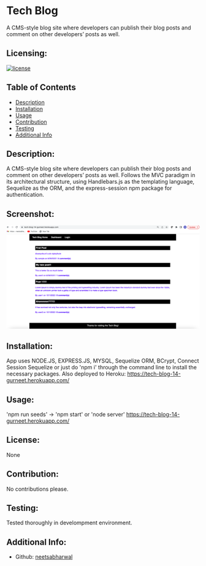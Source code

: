 # Tech Blog

A CMS-style blog site where developers can publish their blog posts and comment on other developers’ posts as well.

  ## Licensing:
  [![license](https://img.shields.io/badge/license-None-blue)](https://shields.io)

  ## Table of Contents 
  - [Description](#description)
  - [Installation](#installation)
  - [Usage](#usage)
  - [Contribution](#contribution)
  - [Testing](#testing)
  - [Additional Info](#additional-info)

  ## Description:
   A CMS-style blog site where developers can publish their blog posts and comment on other developers’ posts as well. Follows the MVC paradigm in its architectural structure, using Handlebars.js as the templating language, Sequelize as the ORM, and the express-session npm package for authentication.
  
  ## Screenshot:
  <img src="./screenshot.png">
  
  ## Installation:
  App uses NODE.JS, EXPRESS.JS, MYSQL, Sequelize ORM, BCrypt, Connect Session Sequelize or just do 'npm i' through the command line to install the necessary packages.
  Also deployed to Heroku: https://tech-blog-14-gurneet.herokuapp.com/

  ## Usage:
  'npm run seeds' -> 'npm start' or 'node server'
  https://tech-blog-14-gurneet.herokuapp.com/

  ## License:
  None

  ## Contribution:
  No contributions please.

  ## Testing:
  Tested thoroughly in develompment environment.
  
  ## Additional Info:
  - Github: [neetsabharwal](https://github.com/neetsabharwal)
